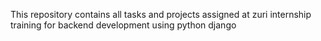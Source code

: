 This repository contains all tasks and projects assigned at zuri internship training for backend development using python django
